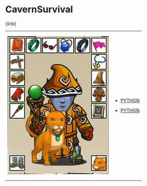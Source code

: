 # CavernSurvival 

{link}
<table>
<tr>
<td>

![Hero Picture](hero.png?raw=true "Hero Picture")

</td>
<td>
<ul>
<li>

[PYTHON](CavernSurvivalHuman.py)

</li>
<li>

[PYTHON](CavernSurvivalOgres.py)

</li>
</td>
</tr>
<table>